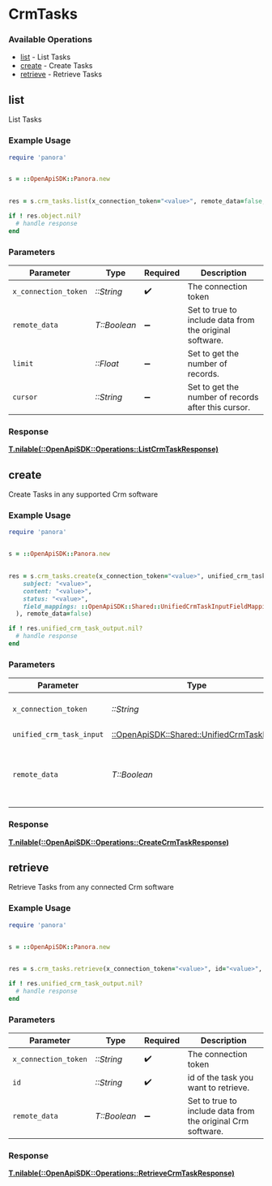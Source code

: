 # CrmTasks


### Available Operations

* [list](#list) - List  Tasks
* [create](#create) - Create Tasks
* [retrieve](#retrieve) - Retrieve Tasks

## list

List  Tasks

### Example Usage

```ruby
require 'panora'


s = ::OpenApiSDK::Panora.new

    
res = s.crm_tasks.list(x_connection_token="<value>", remote_data=false, limit=7685.78, cursor="<value>")

if ! res.object.nil?
  # handle response
end

```

### Parameters

| Parameter                                               | Type                                                    | Required                                                | Description                                             |
| ------------------------------------------------------- | ------------------------------------------------------- | ------------------------------------------------------- | ------------------------------------------------------- |
| `x_connection_token`                                    | *::String*                                              | :heavy_check_mark:                                      | The connection token                                    |
| `remote_data`                                           | *T::Boolean*                                            | :heavy_minus_sign:                                      | Set to true to include data from the original software. |
| `limit`                                                 | *::Float*                                               | :heavy_minus_sign:                                      | Set to get the number of records.                       |
| `cursor`                                                | *::String*                                              | :heavy_minus_sign:                                      | Set to get the number of records after this cursor.     |


### Response

**[T.nilable(::OpenApiSDK::Operations::ListCrmTaskResponse)](../../models/operations/listcrmtaskresponse.md)**


## create

Create Tasks in any supported Crm software

### Example Usage

```ruby
require 'panora'


s = ::OpenApiSDK::Panora.new

    
res = s.crm_tasks.create(x_connection_token="<value>", unified_crm_task_input=::OpenApiSDK::Shared::UnifiedCrmTaskInput.new(
    subject: "<value>",
    content: "<value>",
    status: "<value>",
    field_mappings: ::OpenApiSDK::Shared::UnifiedCrmTaskInputFieldMappings.new(),
  ), remote_data=false)

if ! res.unified_crm_task_output.nil?
  # handle response
end

```

### Parameters

| Parameter                                                                               | Type                                                                                    | Required                                                                                | Description                                                                             |
| --------------------------------------------------------------------------------------- | --------------------------------------------------------------------------------------- | --------------------------------------------------------------------------------------- | --------------------------------------------------------------------------------------- |
| `x_connection_token`                                                                    | *::String*                                                                              | :heavy_check_mark:                                                                      | The connection token                                                                    |
| `unified_crm_task_input`                                                                | [::OpenApiSDK::Shared::UnifiedCrmTaskInput](../../models/shared/unifiedcrmtaskinput.md) | :heavy_check_mark:                                                                      | N/A                                                                                     |
| `remote_data`                                                                           | *T::Boolean*                                                                            | :heavy_minus_sign:                                                                      | Set to true to include data from the original Crm software.                             |


### Response

**[T.nilable(::OpenApiSDK::Operations::CreateCrmTaskResponse)](../../models/operations/createcrmtaskresponse.md)**


## retrieve

Retrieve Tasks from any connected Crm software

### Example Usage

```ruby
require 'panora'


s = ::OpenApiSDK::Panora.new

    
res = s.crm_tasks.retrieve(x_connection_token="<value>", id="<value>", remote_data=false)

if ! res.unified_crm_task_output.nil?
  # handle response
end

```

### Parameters

| Parameter                                                   | Type                                                        | Required                                                    | Description                                                 |
| ----------------------------------------------------------- | ----------------------------------------------------------- | ----------------------------------------------------------- | ----------------------------------------------------------- |
| `x_connection_token`                                        | *::String*                                                  | :heavy_check_mark:                                          | The connection token                                        |
| `id`                                                        | *::String*                                                  | :heavy_check_mark:                                          | id of the task you want to retrieve.                        |
| `remote_data`                                               | *T::Boolean*                                                | :heavy_minus_sign:                                          | Set to true to include data from the original Crm software. |


### Response

**[T.nilable(::OpenApiSDK::Operations::RetrieveCrmTaskResponse)](../../models/operations/retrievecrmtaskresponse.md)**

